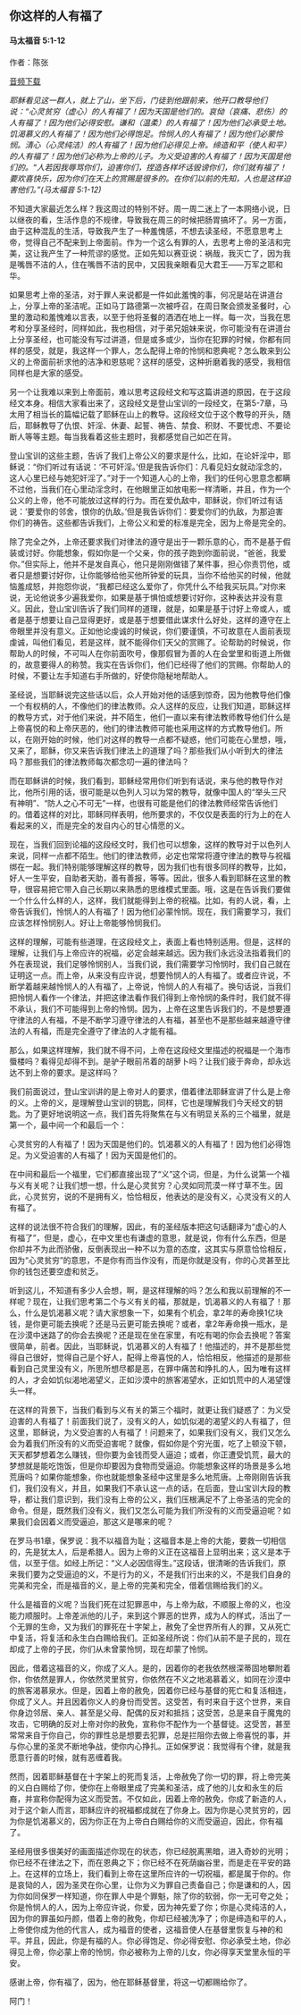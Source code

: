 ﻿## 你这样的人有福了

#### 马太福音 5:1-12

作者：陈张

[音频下载](https://link.jscdn.cn/1drv/aHR0cHM6Ly8xZHJ2Lm1zL3UvcyFBaW5LWUhaYVJhLW5sRG41V0xDcVdUbk1FZlNaP2U9UndncG1u.m4a)  

*耶稣看见这一群人，就上了山，坐下后，门徒到他跟前来，他开口教导他们说：“心灵贫穷（虚心）的人有福了！因为天国是他们的。哀恸（哀痛、悲伤）的人有福了！因为他们必得安慰。谦和（温柔）的人有福了！因为他们必承受土地。饥渴慕义的人有福了！因为他们必得饱足。怜悯人的人有福了！因为他们必蒙怜悯。清心（心灵纯洁）的人有福了！因为他们必得见上帝。缔造和平（使人和平）的人有福了！因为他们必称为上帝的儿子。为义受迫害的人有福了！因为天国是他们的。“人若因我辱骂你们，迫害你们，捏造各样坏话毁谤你们，你们就有福了！要欢喜快乐，因为你们在天上的赏赐是很多的。在你们以前的先知，人也是这样迫害他们。”(马太福音 5:1-12)*

不知道大家最近怎么样？我这周过的特别不好。周一周二迷上了一本网络小说，日以继夜的看，生活作息的不规律，导致我在周三的时候把肠胃搞坏了。另一方面，由于这种混乱的生活，导致我产生了一种羞愧感，不想去读圣经，不愿意思考上帝，觉得自己不配来到上帝面前。作为一个这么有罪的人，去思考上帝的圣洁和完美，这让我产生了一种荒谬的感觉。正如先知以赛亚说：祸哉，我灭亡了，因为我是嘴唇不洁的人，住在嘴唇不洁的民中，又因我亲眼看见大君王——万军之耶和华。

如果思考上帝的圣洁，对于罪人来说都是一件如此羞愧的事，何况是站在讲道台上，分享上帝的圣洁呢。正如马丁路德第一次被呼召，在周日聚会颁发圣餐时，心里的激动和羞愧难以言表，以至于他将圣餐的酒洒在地上一样。每一次，当我在思考和分享圣经时，同样如此，我也相信，对于弟兄姐妹来说，你可能没有在讲道台上分享圣经，也可能没有写过讲道，但是或多或少，当你在犯罪的时候，你都有同样的感受，就是，我这样一个罪人，怎么配得上帝的怜悯和恩典呢？怎么敢来到公义的上帝面前祈求他的洁净和恩慈呢？这样的感受，这种折磨着我的感受，我相信同样也是大家的感受。

另一个让我难以来到上帝面前，难以思考这段经文和写这篇讲道的原因，在于这段经文本身。相信大家看出来了，这段经文是登山宝训的一段经文，在第5-7章，马太用了相当长的篇幅记载了耶稣在山上的教导。这段经文位于这个教导的开头，随后，耶稣教导了仇恨、奸淫、休妻、起誓、祷告、禁食、积财、不要忧虑、不要论断人等等主题。每当我看着这些主题时，我都感觉自己如芒在背。

登山宝训的这些主题，告诉了我们上帝公义的要求是什么，比如，在论奸淫中，耶稣说：“你们听过有话说：‘不可奸淫。’但是我告诉你们：凡看见妇女就动淫念的，这人心里已经与她犯奸淫了。”对于一个知道人心的上帝，我们的任何心思意念都瞒不过他，当我们在心里动淫念时，在他眼里正如放电影一样清晰，并且，作为一个公义的上帝，他不可能放过这样的行为。而在爱仇敌中，耶稣说，你们听过有话说：‘要爱你的邻舍，恨你的仇敌。’但是我告诉你们：要爱你们的仇敌，为那迫害你们的祷告。这些都告诉我们，上帝公义和爱的标准是完全，因为上帝是完全的。

除了完全之外，上帝还要求我们对律法的遵守是出于一颗乐意的心，而不是基于假装或讨好。你能想象，假如你是一个父亲，你的孩子跑到你面前说，“爸爸，我爱你。”但实际上，他并不是发自真心，他只是刚刚做错了某件事，担心你责罚他，或者只是想要讨好你，让你能够给他买他所钟爱的玩具，当你不给他买的时候，他就恼羞成怒，并抱怨你说，“我都已经这么爱你了，你凭什么不给我买玩具。”对你来说，无论他说多少遍我爱你，如果是基于惧怕或想要讨好你，这种表达并没有意义。因此，登山宝训告诉了我们同样的道理，就是，如果是基于讨好上帝或人，或者是基于想要让自己显得更好，或是基于想要借此谋求什么好处，这样的遵守在上帝眼里并没有意义。正如他论虔诚的时候说，你们要谨慎，不可故意在人面前表现虔诚，叫他们看见，若是这样，就不能得你们天父的赏赐了。论帮助的时候说，你帮助人的时候，不可叫人在你前面吹号，像那假冒为善的人在会堂里和街道上所做的，故意要得人的称赞。我实在告诉你们，他们已经得了他们的赏赐。你帮助人的时候，不要让左手知道右手所做的，好使你隐秘地帮助人。

圣经说，当耶稣说完这些话以后，众人开始对他的话感到惊奇，因为他教导他们像一个有权柄的人，不像他们的律法教师。众人这样的反应，让我们知道，耶稣这样的教导方式，对于他们来说，并不陌生，他们一直以来有律法教师教导他们什么是上帝喜悦的和上帝厌恶的，他们的律法教师可能也采用这样的方式教导他们。所以，在刚开始的时候，他们对这样的教导一点都不疑惑，他们可能在心里想，哦，又来了，耶稣，你又来告诉我们律法上的道理了吗？那些我们从小听到大的律法吗？那些我们的律法教师每次都念叨一遍的律法吗？

而在耶稣讲的时候，我们看到，耶稣经常用你们听到有话说，来与他的教导作对比，他所引用的话，很可能是以色列人习以为常的教导，就像中国人的“举头三尺有神明”、“防人之心不可无”一样，也很有可能是他们的律法教师经常告诉他们的。借着这样的对比，耶稣同样表明，他所要求的，不仅仅是表面的行为上的在人看起来的义，而是完全的发自内心的甘心情愿的义。

现在，当我们回到论福的这段经文时，我们也可以想象，这样的教导对于以色列人来说，同样一点都不陌生。他们的律法教师，必定也常常将遵守律法的教导与祝福绑在一起。我们特别能够理解这样的教导，因为我们也有很多同样的教导，比如，好人一生平安，自助者天助，善有善报，等等。因此，很多人看到耶稣在这里的教导，很容易把它带入自己长期以来熟悉的思维模式里面。哦，这是在告诉我们要做一个什么什么样的人，这样，我们就能得到上帝的祝福。比如，有的人说，看，上帝告诉我们，怜悯人的人有福了！因为他们必蒙怜悯。现在，我们需要学习，我们应该怎样怜悯别人。好让上帝能够怜悯我们。

这样的理解，可能有些道理，在这段经文上，表面上看也特别适用。但是，这样的理解，让我们与上帝应许的祝福，必定会越来越远。因为我们永远没法指着我们的外在表现说，我们足够怜悯别人，当我们说，我们需要学习怜悯时，我们自己就在证明这一点。而上帝，从来没有应许说，想要怜悯人的人有福了。或者应许说，不断学着越来越怜悯人的人有福了，上帝说，怜悯人的人有福了。换句话说，当我们把怜悯人看作一个律法，并把这律法看作我们得到上帝怜悯的条件时，我们就不得不承认，我们不可能得到上帝的怜悯。因为，上帝在这里告诉我们的，不是想要遵守律法的人有福，不是不断学习遵守律法的人有福，甚至也不是那些越来越遵守律法的人有福，而是完全遵守了律法的人才能有福。

那么，如果这样理解，我们就不得不问，上帝在这段经文里描述的祝福是一个海市蜃楼吗？看得见却得不到。是驴子眼前吊着的胡萝卜吗？让我们疲于奔命，却永远达不到上帝的要求。是这样吗？

我们前面说过，登山宝训讲的是上帝对人的要求，借着律法耶稣宣讲了什么是上帝的义。上帝的义，是理解登山宝训的钥匙，同样，它也是理解我们今天经文的钥匙。为了更好地说明这一点，我们首先将聚焦在与义有明显关系的三个福里，就是第一个，最中间一个和最后一个：

心灵贫穷的人有福了！因为天国是他们的。饥渴慕义的人有福了！因为他们必得饱足。为义受迫害的人有福了！因为天国是他们的。

在中间和最后一个福里，它们都直接出现了“义”这个词，但是，为什么说第一个福与义有关呢？让我们想一想，什么是心灵贫穷？心灵如同荒漠一样寸草不生。因此，心灵贫穷，说的不是拥有义，恰恰相反，他表达的是没有义，心灵没有义的人有福了。

这样的说法很不符合我们的理解，因此，有的圣经版本把这句话翻译为“虚心的人有福了”，但是，虚心，在中文里也有谦虚的意思，就是说，你有什么东西，但是你却并不为此而骄傲，反倒表现出一种不以为意的态度，这其实与原意恰恰相反，因为“心灵贫穷”的意思，不是你有而当作没有，而是你就是没有，你的心灵甚至比你的钱包还要空虚和贫乏。

听到这儿，不知道有多少人会想，啊，是这样理解的吗？怎么和我以前理解的不一样呢？现在，让我们思考第二个与义有关的福，那就是，饥渴慕义的人有福了！那么，什么是饥渴慕义呢？请大家想象一下，如果有个机会，拿2年的寿命换1亿块钱，是你更可能去换呢？还是马云更可能去换呢？或者，拿2年寿命换一瓶水，是在沙漠中迷路了的你会去换呢？还是现在坐在家里，有吃有喝的你会去换呢？答案很简单，前者。因此，当耶稣说，饥渴慕义的人有福了！他描述的，并不是那些觉得自己很好，觉得自己是个好人，配得上帝喜悦的人，恰恰相反，他描述的是那些看到自己灵里没有义，所思所想尽都是恶，在罪中痛苦和挣扎的人，因为唯有这样的人，才会如饥似渴地渴望义，正如沙漠中的旅客渴望水，正如饥荒中的人渴望馒头一样。

在这样的背景下，当我们看到与义有关的第三个福时，就更让我们疑惑了：为义受迫害的人有福了！前面我们说了，没有义的人，如饥似渴的渴望义的人有福了，但这里，耶稣说，为义受迫害的人有福了！问题来了，如果我们没有义，我们又怎么会为着我们所没有的义而受迫害呢？就像，假如你是个穷光蛋，吃了上顿没下顿，天天都梦想着怎么赚钱，但你要为金钱而受人逼迫；或者，你正遭受饥荒，最大的梦想就是能吃饱饭，但是你却要因为食物而受逼迫。你能想象这样的场景是多么地荒唐吗？如果你能想象，你也就能想象圣经中这里是多么地荒唐。上帝刚刚告诉我们，我们没有义，并且，如果我们不承认这一点的话，在后面，登山宝训大段的教导，都让我们意识到，我们没有上帝的公义，我们压根满足不了上帝圣洁的完全的命令。但是，既然我们没有义，我们又怎么可能为我们所没有的义而受逼迫呢？如果我们会因着义而受逼迫，那这义是哪来的呢？

在罗马书1章，保罗说：我不以福音为耻；这福音本是上帝的大能，要救一切相信的，先是犹太人，后是希腊人。因为上帝的义正在这福音上显明出来；这义是本于信，以至于信。如经上所记：“义人必因信得生。”这段话，很清晰的告诉我们，原来我们要为之受逼迫的义，不是行为的义，不是我们行出来的义，不是我们自身的完美和完全，而是福音的义，是上帝的完美和完全，借着信赐给我们的义。

什么是福音的义呢？当我们死在过犯罪恶中，与上帝为敌，不顺服上帝的义，也没能力顺服时。上帝差派他的儿子，来到这个罪恶的世界，成为人的样式，活出了一个无罪的生命，又为我们的罪死在十字架上，赦免了全世界所有人的罪，又从死亡中复活，将复活和永生白白赐给我们。正如圣经所说：你们从前不是子民的，现在却成了上帝的子民，你们从未曾蒙怜悯，现在却蒙了怜悯。

因此，借着这福音的义，你成了义人。是的，因着你的老我依然根深蒂固地攀附着你，你依然是罪人，你依然灵里贫穷，你依然在不义之地渴慕着义，如同在沙漠中的旅客渴慕泉水。但是，因着上帝的赦免，因着你已经与基督的死亡和复活相连，你成了义人。并且因着你义人的身份而受苦。这受苦，有时来自于这个世界，来自你身边邻居、亲人、甚至是父母、配偶的反对和抵挡；这受苦，总是来自于魔鬼的攻击，它明确的反对上帝对你的赦免，宣称你不配作为一个基督徒。这受苦，甚至常常来自于你自己，你的罪性总是想要去犯罪，总是拦阻你去做上帝喜悦的事，并与你心里的圣灵不断地争战，使你内心挣扎。正如保罗说：我觉得有个律，就是我愿意行善的时候，就有恶缠着我。

然而，因着耶稣基督在十字架上的死而复活，上帝赦免了你一切的罪，将上帝完美的义白白赐给了你，使你在上帝眼里成了完美和圣洁，成了他的儿女和永生的后裔，并宣称你配得为这义而受苦。不仅如此，因着上帝的赦免，你成了新造的人，对于这个新人而言，耶稣应许的祝福都成就在了你身上。因为你是心灵贫穷的，因为你是饥渴慕义的，因为你正在为上帝白白赐给你的义而受逼迫，因此，你有福了。

圣经用很多很美好的画面描述你现在的状态，你已经脱离黑暗，进入奇妙的光明；你已经不在律法之下，而在恩典之下；你已经不在死荫幽谷里，而是走在平安的路上。在这样的立场上，我们看到上帝在这里所应许的一切祝福，都是属于你的。你是哀恸的人，因为圣灵在你心里，让你为义为罪自己责备自己；你是谦和的人，因为你如同保罗一样知道，你在罪人中是个罪魁，除了你的软弱，你一无可夸之处；你是怜悯人的人，因为上帝应许说，你爱，因为神先爱了你；你是心灵纯洁的人，因为你的罪虽如丹颜，借着上帝的赦免，你却已经被洗净了；你是缔造和平的人，上帝使你成为他的代言人，成为福音的使者，这福音使人在基督里恢复与神的和平。并且，因此，你是有福的人。你必得饱足、你必得安慰、你必承受土地，你必得见上帝，你必蒙上帝的怜悯，你必被称为上帝的儿女，你必得享天堂里永恒的平安。

感谢上帝，你有福了，因为，他在耶稣基督里，将这一切都赐给你了。

阿门！

